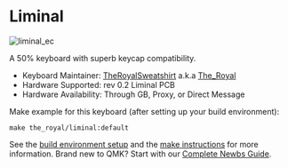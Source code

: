 # Liminal
![liminal_ec](https://i.imgur.com/9Xe7uEa.jpg)

A 50% keyboard with superb keycap compatibility.

* Keyboard Maintainer: [TheRoyalSweatshirt](https://github.com/TheRoyalSweatshirt) a.k.a [The_Royal](https://reddit.com/u/The_Royal)
* Hardware Supported: rev 0.2 Liminal PCB
* Hardware Availability: Through GB, Proxy, or Direct Message

Make example for this keyboard (after setting up your build environment):

    make the_royal/liminal:default

See the [build environment setup](https://docs.qmk.fm/#/getting_started_build_tools) and the [make instructions](https://docs.qmk.fm/#/getting_started_make_guide) for more information. Brand new to QMK? Start with our [Complete Newbs Guide](https://docs.qmk.fm/#/newbs).
